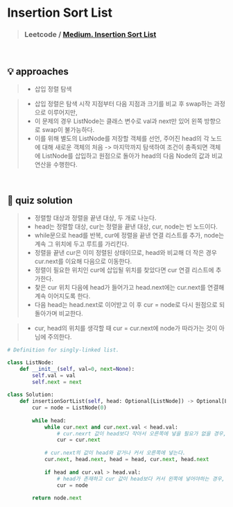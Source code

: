 # Insertion Sort List

> ### Leetcode / <a href = https://leetcode.com/explore/learn/card/sorting/694/comparison-based-sorts/4485/> Medium. Insertion Sort List </a>

<br>

## 💡 approaches
>  - 삽입 정렬 탐색

> - 삽입 정렬은 탐색 시작 지점부터 다음 지점과 크기를 비교 후 swap하는 과정으로 이루어지만, 
> - 이 문제의 경우 ListNode는 클래스 변수로 val과 next만 있어 왼쪽 방향으로 swap이 불가능하다. 
> - 이를 위해 별도의 ListNode를 저장할 객체를 선언, 주어진 head의 각 노드에 대해 새로운 객체의 처음 -> 마지막까지 탐색하여 조건이 충족되면 객체에 ListNode를 삽입하고 원점으로 돌아가 head의 다음 Node의 값과 비교 연산을 수행한다. 

<br>

## 🔑 quiz solution

> - 정렬할 대상과 정렬을 끝낸 대상, 두 개로 나눈다. 
> - head는 정렬할 대상, cur는 정렬을 끝낸 대상, cur, node는 빈 노드이다. 
> - while문으로 head를 반복, cur에 정렬을 끝낸 연결 리스트를 추가, node는 계속 그 위치에 두고 루트를 가리킨다. 
> - 정렬을 끝낸 cur은 이미 정렬된 상태이므로, head와 비교해 더 작은 경우 cur.next를 이요해 다음으로 이동한다.
> - 정렬이 필요한 위치인 cur에 삽입될 위치를 찾았다면 cur 연결 리스트에 추가한다. 
> - 찾은 cur 위치 다음에 head가 들어가고 head.next에는 cur.next를 연결해 계속 이어지도록 한다.
> - 다음 head는 head.next로 이어받고 이 후 cur = node로 다시 원점으로 되돌아가며 비교한다.

> - cur, head의 위치를 생각할 때 cur = cur.next에 node가 따라가는 것이 아님에 주의한다. 

```py
# Definition for singly-linked list.

class ListNode:
    def __init__(self, val=0, next=None):
        self.val = val
        self.next = next
        
class Solution:
    def insertionSortList(self, head: Optional[ListNode]) -> Optional[ListNode]:
        cur = node = ListNode(0)
        
        while head:
            while cur.next and cur.next.val < head.val:
                # cur.nexrt 값이 head보다 작아서 오른쪽에 넣을 필요가 없을 경우, cur 전진
                cur = cur.next
            
            # cur.next의 값이 head와 같거나 커서 오른쪽에 넣는다.
            cur.next, head.next, head = head, cur.next, head.next
            
            if head and cur.val > head.val:
                # head가 존재하고 cur 값이 head보다 커서 왼쪽에 넣어야하는 경우, cur를 원점으로 돌아간다. 
                cur = node
                
        return node.next
```